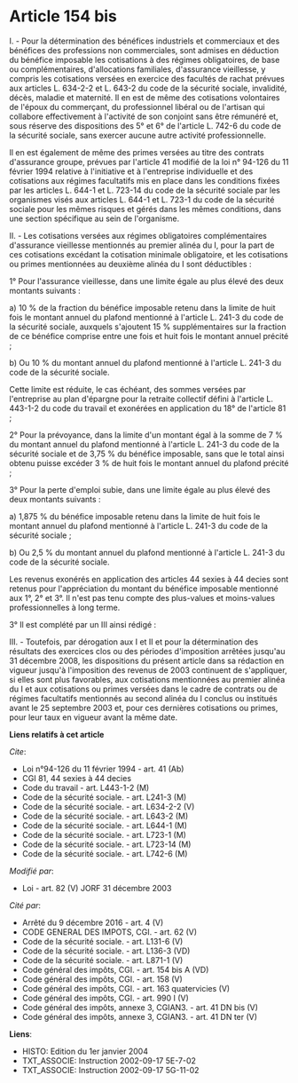 # Article 154 bis

I. -  Pour la détermination des bénéfices industriels et commerciaux et des bénéfices des professions non commerciales, sont
admises en déduction du bénéfice imposable les cotisations à des régimes obligatoires, de base ou complémentaires,
d'allocations familiales, d'assurance vieillesse, y compris les cotisations versées en exercice des facultés de rachat
prévues aux articles L. 634-2-2 et L. 643-2 du code de la sécurité sociale, invalidité, décès, maladie et maternité. Il en
est de même des cotisations volontaires de l'époux du commerçant, du professionnel libéral ou de l'artisan qui collabore
effectivement à l'activité de son conjoint sans être rémunéré et, sous réserve des dispositions des 5° et 6° de l'article L.
742-6 du code de la sécurité sociale, sans exercer aucune autre activité professionnelle.

Il en est également de même des primes versées au titre des contrats d'assurance groupe, prévues par l'article 41 modifié de
la loi n° 94-126 du 11 février 1994 relative à l'initiative et à l'entreprise individuelle et des cotisations aux régimes
facultatifs mis en place dans les conditions fixées par les articles L. 644-1 et L. 723-14 du code de la sécurité sociale par
les organismes visés aux articles L. 644-1 et L. 723-1 du code de la sécurité sociale pour les mêmes risques et gérés dans
les mêmes conditions, dans une section spécifique au sein de l'organisme.

II. - Les cotisations versées aux régimes obligatoires complémentaires d'assurance vieillesse mentionnés au premier alinéa du
I, pour la part de ces cotisations excédant la cotisation minimale obligatoire, et les cotisations ou primes mentionnées au
deuxième alinéa du I sont déductibles :

1° Pour l'assurance vieillesse, dans une limite égale au plus élevé des deux montants suivants :

a) 10 % de la fraction du bénéfice imposable retenu dans la limite de huit fois le montant annuel du plafond mentionné à
l'article L. 241-3 du code de la sécurité sociale, auxquels s'ajoutent 15 % supplémentaires sur la fraction de ce bénéfice
comprise entre une fois et huit fois le montant annuel précité ;

b) Ou 10 % du montant annuel du plafond mentionné à l'article L. 241-3 du code de la sécurité sociale.

Cette limite est réduite, le cas échéant, des sommes versées par l'entreprise au plan d'épargne pour la retraite collectif
défini à l'article L. 443-1-2 du code du travail et exonérées en application du 18° de l'article 81 ;

2° Pour la prévoyance, dans la limite d'un montant égal à la somme de 7 % du montant annuel du plafond mentionné à l'article
L. 241-3 du code de la sécurité sociale et de 3,75 % du bénéfice imposable, sans que le total ainsi obtenu puisse excéder 3 %
de huit fois le montant annuel du plafond précité ;

3° Pour la perte d'emploi subie, dans une limite égale au plus élevé des deux montants suivants :

a) 1,875 % du bénéfice imposable retenu dans la limite de huit fois le montant annuel du plafond mentionné à l'article L.
241-3 du code de la sécurité sociale ;

b) Ou 2,5 % du montant annuel du plafond mentionné à l'article L. 241-3 du code de la sécurité sociale.

Les revenus exonérés en application des articles 44 sexies à 44 decies sont retenus pour l'appréciation du montant du
bénéfice imposable mentionné aux 1°, 2° et 3°. Il n'est pas tenu compte des plus-values et moins-values professionnelles à
long terme.

3° Il est complété par un III ainsi rédigé :

III. - Toutefois, par dérogation aux I et II et pour la détermination des résultats des exercices clos ou des périodes
d'imposition arrêtées jusqu'au 31 décembre 2008, les dispositions du présent article dans sa rédaction en vigueur jusqu'à
l'imposition des revenus de 2003 continuent de s'appliquer, si elles sont plus favorables, aux cotisations mentionnées au
premier alinéa du I et aux cotisations ou primes versées dans le cadre de contrats ou de régimes facultatifs mentionnés au
second alinéa du I conclus ou institués avant le 25 septembre 2003 et, pour ces dernières cotisations ou primes, pour leur
taux en vigueur avant la même date.

**Liens relatifs à cet article**

_Cite_:

  - Loi n°94-126 du 11 février 1994 - art. 41 (Ab)
  - CGI 81, 44 sexies à 44 decies
  - Code du travail - art. L443-1-2 (M)
  - Code de la sécurité sociale. - art. L241-3 (M)
  - Code de la sécurité sociale. - art. L634-2-2 (V)
  - Code de la sécurité sociale. - art. L643-2 (M)
  - Code de la sécurité sociale. - art. L644-1 (M)
  - Code de la sécurité sociale. - art. L723-1 (M)
  - Code de la sécurité sociale. - art. L723-14 (M)
  - Code de la sécurité sociale. - art. L742-6 (M)

_Modifié par_:

  - Loi - art. 82 (V) JORF 31 décembre 2003

_Cité par_:

  - Arrêté du 9 décembre 2016 - art. 4 (V)
  - CODE GENERAL DES IMPOTS, CGI. - art. 62 (V)
  - Code de la sécurité sociale. - art. L131-6 (V)
  - Code de la sécurité sociale. - art. L136-3 (VD)
  - Code de la sécurité sociale. - art. L871-1 (V)
  - Code général des impôts, CGI. - art. 154 bis A (VD)
  - Code général des impôts, CGI. - art. 158 (V)
  - Code général des impôts, CGI. - art. 163 quatervicies (V)
  - Code général des impôts, CGI. - art. 990 I (V)
  - Code général des impôts, annexe 3, CGIAN3. - art. 41 DN bis (V)
  - Code général des impôts, annexe 3, CGIAN3. - art. 41 DN ter (V)

**Liens**:

  - HISTO: Edition du 1er janvier 2004
  - TXT_ASSOCIE: Instruction 2002-09-17 5E-7-02
  - TXT_ASSOCIE: Instruction 2002-09-17 5G-11-02

